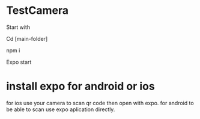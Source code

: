 # TestCamera

Start with

Cd [main-folder]

npm i

Expo start

# install expo for android or ios 

for ios use your camera to scan qr code then open with expo.
for android to be able to scan use expo aplication directly.
